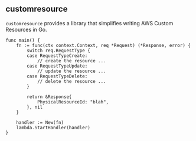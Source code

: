 customresource
----------------------------------------

`customresource` provides a library that simplifies writing AWS Custom Resources in Go.

```QuickStart
func main() {
	fn := func(ctx context.Context, req *Request) (*Response, error) {
		switch req.RequestType {
		case RequestTypeCreate:
			// create the resource ...
		case RequestTypeUpdate:
			// update the resource ...
		case RequestTypeDelete:
			// delete the resource ...
		}

		return &Response{
			PhysicalResourceId: "blah",
		}, nil
	}

	handler := New(fn)
	lambda.StartHandler(handler)
}
``` 